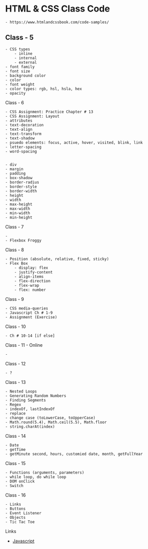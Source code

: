 # HTML & CSS Class Code

    - https://www.htmlandcssbook.com/code-samples/

## Class - 5

    - CSS types
        - inline
        - internal
        - external
    - font family
    - font size
    - background color
    - color
    - font weight
    - color types: rgb, hsl, hsla, hex
    - opacity

Class - 6

    - CSS Assignment: Practice Chapter # 13
    - CSS Assignment: Layout
    - attributes
    - text-decoration
    - text-align
    - text-transform
    - text-shadow
    - psuedo elements: focus, active, hover, visited, blink, link
    - letter-spacing
    - word-spacing


    - div
    - margin
    - padding
    - box-shadow
    - border-radius
    - border-style
    - border-width
    - height
    - width
    - max-height
    - max-width
    - min-width
    - min-height

Class - 7

    -
    - Flexbox Froggy

Class - 8

    - Position (absolute, relative, fixed, sticky)
    - Flex Box
        - display: flex
        - justify-content
        - align-items
        - flex-direction
        - flex-wrap
        - flex: number

Class - 9

    - CSS media-queries
    - Javascript Ch # 1-9
    - Assignment (Exercise)

Class - 10

    - Ch # 10-14 [if else]

Class - 11 - Online

    -

Class - 12

    - ? 

Class - 13

    - Nested Loops
    - Generating Random Numbers
    - Finding Segments
    - Regex
    - indexOf, lastIndexOf
    - replace
    - change case (toLowerCase, toUpperCase)
    - Math.round(5.4), Math.ceil(5.5), Math.floor
    - string.charAt(index)

Class - 14

    - Date 
    - getTime
    - getMinute second, hours, customied date, month, getFullYear

Class - 15

    - Functions (arguments, parameters)
    - while loop, do while loop
    - DOM onClick
    - Switch

Class - 16

    - Links
    - Buttons    
    - Event Listener
    - Objects
    - Tic Tac Toe

Links

- [Javascript](https://media.licdn.com/dms/image/C4D22AQEDO0W5IOQW7g/feedshare-shrink_1280/0/1674126099284?e=1677715200&v=beta&t=Po43PAMGmK4ZZpnhHhxwbdw-ITiPdbEtCO6pMLtPr8Q)

